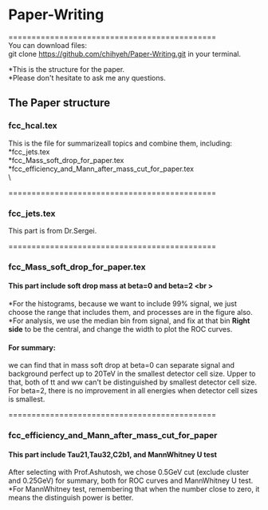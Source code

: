 # Paper-Writing

=============================================<br />
You can download files:<br />
git clone https://github.com/chihyeh/Paper-Writing.git 
in your terminal.

*This is the structure for the paper.<br />
*Please don't hesitate to ask me any questions.<br />


## The Paper structure

### fcc_hcal.tex
This is the file for summarizeall topics and combine them, including:<br />
*fcc_jets.tex<br />
*fcc_Mass_soft_drop_for_paper.tex<br />
*fcc_efficiency_and_Mann_after_mass_cut_for_paper.tex<br />\

=============================================
### fcc_jets.tex
This part is from Dr.Sergei.<br />

=============================================
### fcc_Mass_soft_drop_for_paper.tex <br />
#### This part include soft drop mass at beta=0 and beta=2 <br \>
*For the histograms, because we want to include 99% signal, we just choose the range that includes them, and processes are in the figure also.<br />
*For analysis, we use the median bin from signal, and fix at that bin **Right side** to be the central, and change the width to plot the ROC curves.<br />

#### For summary: 
we can find that in mass soft drop at beta=0 can separate signal and background perfect up to 20TeV in the smallest detector cell size. Upper to that, both of tt and ww can't be distinguished by smallest detector cell size.<br />
For beta=2, there is no improvement in all energies when detector cell sizes is smallest.<br />

=============================================
### fcc_efficiency_and_Mann_after_mass_cut_for_paper
#### This part include Tau21,Tau32,C2b1, and MannWhitney U test <br /> 
After selecting with Prof.Ashutosh, we chose 0.5GeV cut (exclude cluster and 0.25GeV) for summary, both for ROC curves and MannWhitney U test.<br />
*For MannWhitney test, remembering that when the number close to zero, it means the distinguish power is better.
